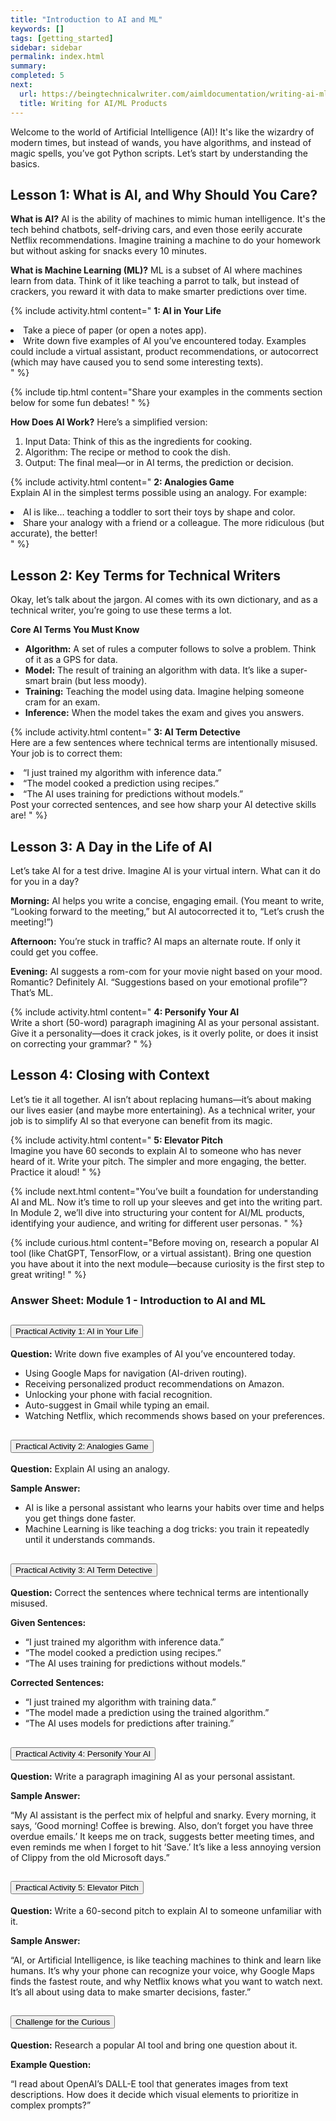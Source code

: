 ```yaml
---
title: "Introduction to AI and ML"
keywords: []
tags: [getting_started]
sidebar: sidebar
permalink: index.html
summary: 
completed: 5
next:
  url: https://beingtechnicalwriter.com/aimldocumentation/writing-ai-ml.html
  title: Writing for AI/ML Products
---
```


Welcome to the world of Artificial Intelligence (AI)! It's like the wizardry of modern times, but instead of wands, you have algorithms, and instead of magic spells, you’ve got Python scripts. Let’s start by understanding the basics.

## Lesson 1: What is AI, and Why Should You Care?

**What is AI?** AI is the ability of machines to mimic human intelligence. It's the tech behind chatbots, self-driving cars, and even those eerily accurate Netflix recommendations. Imagine training a machine to do your homework but without asking for snacks every 10 minutes.

**What is Machine Learning (ML)?** ML is a subset of AI where machines learn from data. Think of it like teaching a parrot to talk, but instead of crackers, you reward it with data to make smarter predictions over time.

{% include activity.html content=" <b> 1: AI in Your Life </b>
<li> Take a piece of paper (or open a notes app). </li>
<li>Write down five examples of AI you’ve encountered today. Examples could include a virtual assistant, product recommendations, or autocorrect (which may have caused you to send some interesting texts).</li>
" %}

{% include tip.html content="Share your examples in the comments section below for some fun debates!
" %}

**How Does AI Work?** Here’s a simplified version:

1. Input Data: Think of this as the ingredients for cooking.
2. Algorithm: The recipe or method to cook the dish.
3. Output: The final meal—or in AI terms, the prediction or decision.

{% include activity.html content=" <b> 2: Analogies Game </b>
<br>
Explain AI in the simplest terms possible using an analogy. For example:
<li> AI is like… teaching a toddler to sort their toys by shape and color. </li>
<li>Share your analogy with a friend or a colleague. The more ridiculous (but accurate), the better!</li>
" %}

## Lesson 2: Key Terms for Technical Writers
Okay, let’s talk about the jargon. AI comes with its own dictionary, and as a technical writer, you’re going to use these terms a lot.

**Core AI Terms You Must Know**

- **Algorithm:** A set of rules a computer follows to solve a problem. Think of it as a GPS for data.
- **Model:** The result of training an algorithm with data. It’s like a super-smart brain (but less moody).
- **Training:** Teaching the model using data. Imagine helping someone cram for an exam.
- **Inference:** When the model takes the exam and gives you answers.

{% include activity.html content=" <b> 3: AI Term Detective </b>
<br>
Here are a few sentences where technical terms are intentionally misused. Your job is to correct them:
<li> “I just trained my algorithm with inference data.” </li>
<li>“The model cooked a prediction using recipes.”</li>
<li>“The AI uses training for predictions without models.”</li>
Post your corrected sentences, and see how sharp your AI detective skills are!
" %}

## Lesson 3: A Day in the Life of AI
Let’s take AI for a test drive. Imagine AI is your virtual intern. What can it do for you in a day?

**Morning:**
AI helps you write a concise, engaging email. (You meant to write, “Looking forward to the meeting,” but AI autocorrected it to, “Let’s crush the meeting!”)

**Afternoon:**
You’re stuck in traffic? AI maps an alternate route. If only it could get you coffee.

**Evening:**
AI suggests a rom-com for your movie night based on your mood. Romantic? Definitely AI. “Suggestions based on your emotional profile”? That’s ML.

{% include activity.html content=" <b> 4: Personify Your AI </b>
<br>
Write a short (50-word) paragraph imagining AI as your personal assistant. Give it a personality—does it crack jokes, is it overly polite, or does it insist on correcting your grammar?
" %}

## Lesson 4: Closing with Context
Let’s tie it all together. AI isn’t about replacing humans—it’s about making our lives easier (and maybe more entertaining). As a technical writer, your job is to simplify AI so that everyone can benefit from its magic.

{% include activity.html content=" <b> 5: Elevator Pitch </b>
<br>
Imagine you have 60 seconds to explain AI to someone who has never heard of it. Write your pitch. The simpler and more engaging, the better. Practice it aloud!
" %}

{% include next.html content="You’ve built a foundation for understanding AI and ML. Now it’s time to roll up your sleeves and get into the writing part. In Module 2, we’ll dive into structuring your content for AI/ML products, identifying your audience, and writing for different user personas.
" %}

{% include curious.html content="Before moving on, research a popular AI tool (like ChatGPT, TensorFlow, or a virtual assistant). Bring one question you have about it into the next module—because curiosity is the first step to great writing!
" %}

<html lang="en">
<head>
    <meta charset="UTF-8">
    <meta name="viewport" content="width=device-width, initial-scale=1.0">
    <link href="https://cdn.jsdelivr.net/npm/bootstrap@5.3.0-alpha1/dist/css/bootstrap.min.css" rel="stylesheet">
</head>
<body class="p-4">
    <h3 class="mb-4">Answer Sheet: Module 1 - Introduction to AI and ML</h3>
    <div class="accordion" id="aiAnswerSheet">
        <div class="accordion-item">
            <h2 class="accordion-header" id="activity1Header">
                <button class="accordion-button" type="button" data-bs-toggle="collapse" data-bs-target="#activity1" aria-expanded="true" aria-controls="activity1">
                    Practical Activity 1: AI in Your Life
                </button>
            </h2>
            <div id="activity1" class="accordion-collapse collapse show" aria-labelledby="activity1Header" data-bs-parent="#aiAnswerSheet">
                <div class="accordion-body">
                    <strong>Question:</strong> Write down five examples of AI you’ve encountered today.
                    <ul class="mt-3">
                        <li>Using Google Maps for navigation (AI-driven routing).</li>
                        <li>Receiving personalized product recommendations on Amazon.</li>
                        <li>Unlocking your phone with facial recognition.</li>
                        <li>Auto-suggest in Gmail while typing an email.</li>
                        <li>Watching Netflix, which recommends shows based on your preferences.</li>
                    </ul>
                </div>
            </div>
        </div>
        <div class="accordion-item">
            <h2 class="accordion-header" id="activity2Header">
                <button class="accordion-button collapsed" type="button" data-bs-toggle="collapse" data-bs-target="#activity2" aria-expanded="false" aria-controls="activity2">
                    Practical Activity 2: Analogies Game
                </button>
            </h2>
            <div id="activity2" class="accordion-collapse collapse" aria-labelledby="activity2Header" data-bs-parent="#aiAnswerSheet">
                <div class="accordion-body">
                    <strong>Question:</strong> Explain AI using an analogy.
                    <p class="mt-3"><strong>Sample Answer:</strong></p>
                    <ul>
                        <li>AI is like a personal assistant who learns your habits over time and helps you get things done faster.</li>
                        <li>Machine Learning is like teaching a dog tricks: you train it repeatedly until it understands commands.</li>
                    </ul>
                </div>
            </div>
        </div>
        <div class="accordion-item">
            <h2 class="accordion-header" id="activity3Header">
                <button class="accordion-button collapsed" type="button" data-bs-toggle="collapse" data-bs-target="#activity3" aria-expanded="false" aria-controls="activity3">
                    Practical Activity 3: AI Term Detective
                </button>
            </h2>
            <div id="activity3" class="accordion-collapse collapse" aria-labelledby="activity3Header" data-bs-parent="#aiAnswerSheet">
                <div class="accordion-body">
                    <strong>Question:</strong> Correct the sentences where technical terms are intentionally misused.
                    <p class="mt-3"><strong>Given Sentences:</strong></p>
                    <ul>
                        <li>“I just trained my algorithm with inference data.”</li>
                        <li>“The model cooked a prediction using recipes.”</li>
                        <li>“The AI uses training for predictions without models.”</li>
                    </ul>
                    <p class="mt-3"><strong>Corrected Sentences:</strong></p>
                    <ul>
                        <li>“I just trained my algorithm with training data.”</li>
                        <li>“The model made a prediction using the trained algorithm.”</li>
                        <li>“The AI uses models for predictions after training.”</li>
                    </ul>
                </div>
            </div>
        </div>
        <div class="accordion-item">
            <h2 class="accordion-header" id="activity4Header">
                <button class="accordion-button collapsed" type="button" data-bs-toggle="collapse" data-bs-target="#activity4" aria-expanded="false" aria-controls="activity4">
                    Practical Activity 4: Personify Your AI
                </button>
            </h2>
            <div id="activity4" class="accordion-collapse collapse" aria-labelledby="activity4Header" data-bs-parent="#aiAnswerSheet">
                <div class="accordion-body">
                    <strong>Question:</strong> Write a paragraph imagining AI as your personal assistant.
                    <p class="mt-3"><strong>Sample Answer:</strong></p>
                    <p>“My AI assistant is the perfect mix of helpful and snarky. Every morning, it says, ‘Good morning! Coffee is brewing. Also, don’t forget you have three overdue emails.’ It keeps me on track, suggests better meeting times, and even reminds me when I forget to hit ‘Save.’ It’s like a less annoying version of Clippy from the old Microsoft days.”</p>
                </div>
            </div>
        </div>
        <div class="accordion-item">
            <h2 class="accordion-header" id="activity5Header">
                <button class="accordion-button collapsed" type="button" data-bs-toggle="collapse" data-bs-target="#activity5" aria-expanded="false" aria-controls="activity5">
                    Practical Activity 5: Elevator Pitch
                </button>
            </h2>
            <div id="activity5" class="accordion-collapse collapse" aria-labelledby="activity5Header" data-bs-parent="#aiAnswerSheet">
                <div class="accordion-body">
                    <strong>Question:</strong> Write a 60-second pitch to explain AI to someone unfamiliar with it.
                    <p class="mt-3"><strong>Sample Answer:</strong></p>
                    <p>“AI, or Artificial Intelligence, is like teaching machines to think and learn like humans. It’s why your phone can recognize your voice, why Google Maps finds the fastest route, and why Netflix knows what you want to watch next. It’s all about using data to make smarter decisions, faster.”</p>
                </div>
            </div>
        </div>
        <div class="accordion-item">
            <h2 class="accordion-header" id="challengeHeader">
                <button class="accordion-button collapsed" type="button" data-bs-toggle="collapse" data-bs-target="#challenge" aria-expanded="false" aria-controls="challenge">
                    Challenge for the Curious
                </button>
            </h2>
            <div id="challenge" class="accordion-collapse collapse" aria-labelledby="challengeHeader" data-bs-parent="#aiAnswerSheet">
                <div class="accordion-body">
                    <strong>Question:</strong> Research a popular AI tool and bring one question about it.
                    <p class="mt-3"><strong>Example Question:</strong></p>
                    <p>“I read about OpenAI’s DALL-E tool that generates images from text descriptions. How does it decide which visual elements to prioritize in complex prompts?”</p>
                </div>
            </div>
        </div>
    </div>
    <script src="https://cdn.jsdelivr.net/npm/bootstrap@5.3.0-alpha1/dist/js/bootstrap.bundle.min.js"></script>
</body>
</html>
